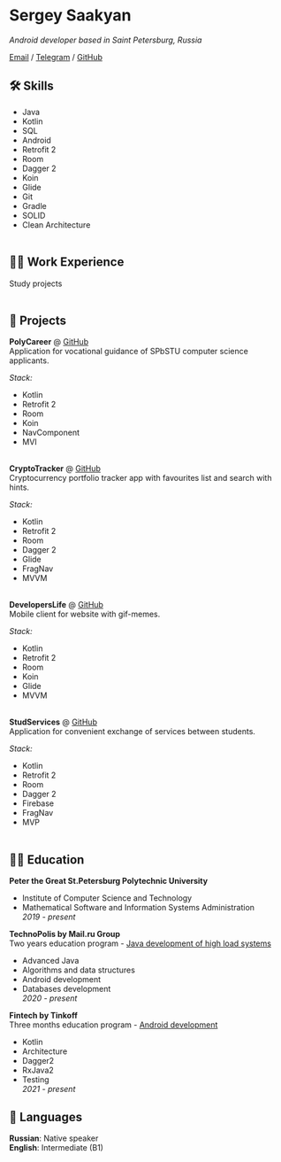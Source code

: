 # Sergey Saakyan

_Android developer based in Saint Petersburg, Russia_ <br>

[Email](mailto:ogamoga.dev@gmail.com) / [Telegram](https://t.me/ogamoga/) / [GitHub](https://github.com/ogamoga/)


## 🛠 Skills

 - Java
 - Kotlin
 - SQL
 - Android
 - Retrofit 2
 - Room
 - Dagger 2
 - Koin
 - Glide
 - Git
 - Gradle
 - SOLID
 - Clean Architecture
<br><br>

## 👨‍💻 Work Experience

Study projects
<br><br>
    
## 💼 Projects

**PolyCareer** @ [GitHub](https://github.com/polycareer/polycareer-android/) <br>
Application for vocational guidance of SPbSTU computer science applicants.

 _Stack:_
 
 - Kotlin
 - Retrofit 2
 - Room
 - Koin
 - NavComponent
 - MVI
<br><br>

**CryptoTracker** @ [GitHub](https://github.com/ogamoga/cryptotracker/) <br>
Cryptocurrency portfolio tracker app with favourites list and search with hints.

 _Stack:_
 
  - Kotlin
  - Retrofit 2
  - Room
  - Dagger 2
  - Glide
  - FragNav
  - MVVM
<br><br>

**DevelopersLife** @ [GitHub](https://github.com/ogamoga/developerslife/) <br>
Mobile client for website with gif-memes.

 _Stack:_
 
  - Kotlin
  - Retrofit 2
  - Room
  - Koin
  - Glide
  - MVVM
<br><br>

**StudServices** @ [GitHub](https://github.com/studservices/studservices-android/) <br>
Application for convenient exchange of services between students.

 _Stack:_
 
  - Kotlin
  - Retrofit 2
  - Room
  - Dagger 2
  - Firebase
  - FragNav
  - MVP
<br><br>

## 👨‍🎓 Education

**Peter the Great St.Petersburg Polytechnic University**<br> 
 - Institute of Computer Science and Technology<br> 
 - Mathematical Software and Information Systems Administration<br> 
   _2019 - present_<br> 

**TechnoPolis by Mail.ru Group**<br> 
Two years education program - [Java development of high load systems](https://polis.mail.ru/)
  - Advanced Java
  - Algorithms and data structures
  - Android development
  - Databases development<br>
  _2020 - present_<br> 
  
  **Fintech by Tinkoff**<br> 
Three months education program - [Android development](https://fintech.tinkoff.ru/study/fintech/android/)
  - Kotlin
  - Architecture
  - Dagger2
  - RxJava2
  - Testing<br>
  _2021 - present_<br> 

## 💬 Languages

**Russian**: Native speaker <br>
**English**: Intermediate (B1)
<br><br>
